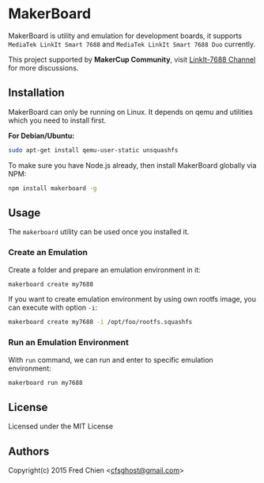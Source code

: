 # MakerBoard

MakerBoard is utility and emulation for development boards, it supports `MediaTek LinkIt Smart 7688` and `MediaTek LinkIt Smart 7688 Duo` currently.

This project supported by __MakerCup Community__, visit [LinkIt-7688 Channel](https://gitter.im/MakerCup/linkit-7688) for more discussions.

## Installation

MakerBoard can only be running on Linux. It depends on qemu and utilities which you need to install first.

__For Debian/Ubuntu:__
```bash
sudo apt-get install qemu-user-static unsquashfs 
```

To make sure you have Node.js already, then install MakerBoard globally via NPM:
```bash
npm install makerboard -g
```

## Usage

The `makerboard` utility can be used once you installed it.

### Create an Emulation

Create a folder and prepare an emulation environment in it:
```bash
makerboard create my7688
```

If you want to create emulation environment by using own rootfs image, you can execute with option `-i`:
```bash
makerboard create my7688 -i /opt/foo/rootfs.squashfs
```

### Run an Emulation Environment

With `run` command, we can run and enter to specific emulation environment:
```bash
makerboard run my7688
```

License
-
Licensed under the MIT License

Authors
-
Copyright(c) 2015 Fred Chien <<cfsghost@gmail.com>>
